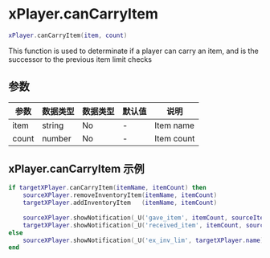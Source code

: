 # xPlayer.canCarryItem

```lua
xPlayer.canCarryItem(item, count)
```

This function is used to determinate if a player can carry an item, and is the successor to the previous item limit checks

## 参数

| 参数 | 数据类型 | 数据类型 | 默认值 | 说明 |
|----------|-----------|----------|---------------|-------------|
| item     | string    | No       | -             | Item name   |
| count    | number    | No       | -             | Item count  |

## xPlayer.canCarryItem 示例

```lua
if targetXPlayer.canCarryItem(itemName, itemCount) then
	sourceXPlayer.removeInventoryItem(itemName, itemCount)
	targetXPlayer.addInventoryItem   (itemName, itemCount)
	
	sourceXPlayer.showNotification(_U('gave_item', itemCount, sourceItem.label, targetXPlayer.name))
	targetXPlayer.showNotification(_U('received_item', itemCount, sourceItem.label, sourceXPlayer.name))
else
	sourceXPlayer.showNotification(_U('ex_inv_lim', targetXPlayer.name))
end
```
